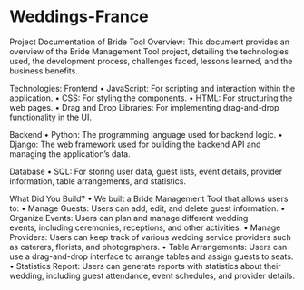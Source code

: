 # Weddings-France

Project Documentation of Bride Tool
Overview:
This document provides an overview of the Bride Management Tool 
project, detailing the technologies used, the development process, challenges faced, lessons learned, and the business benefits.

Technologies:
Frontend
•	JavaScript: For scripting and interaction within the application.
•	CSS: For styling the components.
•	HTML: For structuring the web pages.
•	Drag and Drop Libraries: For implementing drag-and-drop   
    functionality in the UI.

Backend
•	Python: The programming language used for backend logic.
•	Django: The web framework used for building the backend API and 
    managing the application’s data.

Database
•	SQL: For storing user data, guest lists, event details, provider 
    information, table arrangements, and statistics.

What Did You Build?
•	We built a Bride Management Tool that allows users to:
•	Manage Guests: Users can add, edit, and delete guest information.
•	Organize Events: Users can plan and manage different wedding    
    events, including ceremonies, receptions, and other activities.
•	Manage Providers: Users can keep track of various wedding service 
    providers such as caterers, florists, and photographers.
•	Table Arrangements: Users can use a drag-and-drop interface to 
    arrange tables and assign guests to seats.
•	Statistics Report: Users can generate reports with statistics 
    about their wedding, including guest attendance, event schedules, and provider details.

